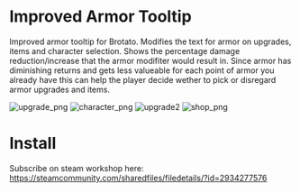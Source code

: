# Improved Armor Tooltip

Improved armor tooltip for Brotato. Modifies the text for armor on upgrades, items and character selection. Shows the percentage damage reduction/increase that the armor modifiter would result in. Since armor has diminishing returns and gets less valueable for each point of armor you already have this can help the player decide wether to pick or disregard armor upgrades and items.


![upgrade_png](https://user-images.githubusercontent.com/125604844/219479594-afc81c12-6186-402b-9905-b4cbf2bc4e3c.PNG)
![character_png](https://user-images.githubusercontent.com/125604844/219479587-59df93ef-01f0-4425-be34-554e48fc9cca.PNG)
![upgrade2](https://user-images.githubusercontent.com/125604844/219479596-032a2b21-7d18-40cf-83dd-43dc7f4948ba.jpg)
![shop_png](https://user-images.githubusercontent.com/125604844/219479758-fa51c103-584a-47bd-9d28-91aa1ee45b4d.PNG)

# Install
Subscribe on steam workshop here: https://steamcommunity.com/sharedfiles/filedetails/?id=2934277576
